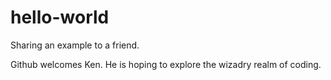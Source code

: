 # hello-world
Sharing an example to a friend.

Github welcomes Ken. He is hoping to explore the wizadry realm of coding.
